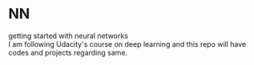# NN
getting started with neural networks\
I am following Udacity's course on deep learning and this repo will have codes and projects regarding same.
